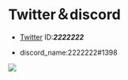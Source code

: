 # Twitter＆discord
- [Twitter](https://mobile.twitter.com/___2222222___)
 ID:___2222222___

- discord_name:2222222#1398
<a href="https://github.com/anuraghazra/github-readme-stats">
  <img align="left" src="https://github-readme-stats.vercel.app/api?username=2222222-7&count_private=true&show_icons=true" />
</a>

